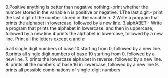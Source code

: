 0.Positive anything is better than negative nothing:-print whether the number stored in the variable n is positive or negative.
1.The last digit:-  print the last digit of the number stored in the variable n.
2.Write a program that prints the alphabet in lowercase, followed by a new line.
3.alphABET:- Write a program that prints the alphabet in lowercase, and then in uppercase, followed by a new line
4.prints the alphabet in lowercase, followed by a new line. Print all the letters except q and e

5.all single digit numbers of base 10 starting from 0, followed by a new line.
6.prints all single digit numbers of base 10 starting from 0, followed by a new line.
7. prints the lowercase alphabet in reverse, followed by a new line.
8. prints all the numbers of base 16 in lowercase, followed by a new line
9. prints all possible combinations of single-digit numbers
